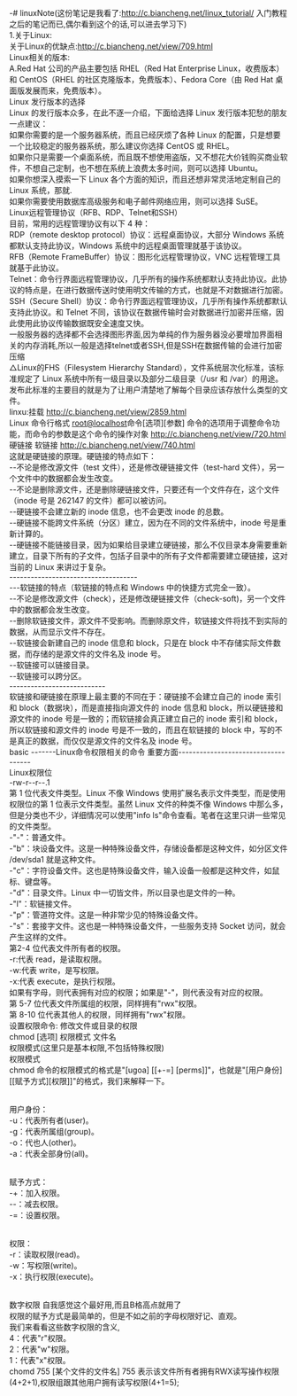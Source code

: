 -# linuxNote(这份笔记是我看了:http://c.biancheng.net/linux_tutorial/ 入门教程之后的笔记而已,偶尔看到这个的话,可以进去学习下)
<br>1.关于Linux:
<br>  关于Linux的优缺点:http://c.biancheng.net/view/709.html
<br> Linux相关的版本:
<br> A.Red Hat 公司的产品主要包括 RHEL（Red Hat Enterprise Linux，收费版本）和 CentOS（RHEL 的社区克隆版本，免费版本）、Fedora Core（由 Red Hat 桌面版发展而来，免费版本）。
<br>Linux 发行版本的选择
<br>Linux 的发行版本众多，在此不逐一介绍，下面给选择 Linux 发行版本犯愁的朋友一点建议：
<br>如果你需要的是一个服务器系统，而且已经厌烦了各种 Linux 的配置，只是想要一个比较稳定的服务器系统，那么建议你选择 CentOS 或 RHEL。
<br>如果你只是需要一个桌面系统，而且既不想使用盗版，又不想花大价钱购买商业软件，不想自己定制，也不想在系统上浪费太多时间，则可以选择 Ubuntu。
<br>如果你想深入摸索一下 Linux 各个方面的知识，而且还想非常灵活地定制自己的 Linux 系统，那就.
<br>如果你需要使用数据库高级服务和电子邮件网络应用，则可以选择 SuSE。
<br> Linux远程管理协议（RFB、RDP、Telnet和SSH）
<br>目前，常用的远程管理协议有以下 4 种：
<br>RDP（remote desktop protocol）协议：远程桌面协议，大部分 Windows 系统都默认支持此协议，Windows 系统中的远程桌面管理就基于该协议。
<br>RFB（Remote FrameBuffer）协议：图形化远程管理协议，VNC 远程管理工具就基于此协议。
<br>Telnet：命令行界面远程管理协议，几乎所有的操作系统都默认支持此协议。此协议的特点是，在进行数据传送时使用明文传输的方式，也就是不对数据进行加密。
<br>SSH（Secure Shell）协议：命令行界面远程管理协议，几乎所有操作系统都默认支持此协议。和 Telnet 不同，该协议在数据传输时会对数据进行加密并压缩，因此使用此协议传输数据既安全速度又快。
<br> 一般服务器的选择都不会选择图形界面,因为单纯的作为服务器没必要增加界面相关的内存消耗,所以一般是选择telnet或者SSH,但是SSH在数据传输的会进行加密压缩
<br> △Linux的FHS（Filesystem Hierarchy Standard），文件系统层次化标准，该标准规定了 Linux 系统中所有一级目录以及部分二级目录（/usr 和 /var）的用途。发布此标准的主要目的就是为了让用户清楚地了解每个目录应该存放什么类型的文件。
<br> linxu:挂载 http://c.biancheng.net/view/2859.html
<br> Linux 命令行格式 [root@localhost](这里因为GitHub相关的格式问题所以需要不是准确的命令行格式)命令[选项][参数] 命令的选项用于调整命令功能，而命令的参数是这个命令的操作对象 http://c.biancheng.net/view/720.html
<br> 硬链接 软链接 http://c.biancheng.net/view/740.html
<br>这就是硬链接的原理。硬链接的特点如下：
<br>--不论是修改源文件（test 文件），还是修改硬链接文件（test-hard 文件），另一个文件中的数据都会发生改变。
<br>--不论是删除源文件，还是删除硬链接文件，只要还有一个文件存在，这个文件（inode 号是 262147 的文件）都可以被访问。
<br>--硬链接不会建立新的 inode 信息，也不会更改 inode 的总数。
<br>--硬链接不能跨文件系统（分区）建立，因为在不同的文件系统中，inode 号是重新计算的。
<br>--硬链接不能链接目录，因为如果给目录建立硬链接，那么不仅目录本身需要重新建立，目录下所有的子文件，包括子目录中的所有子文件都需要建立硬链接，这对当前的 Linux 来讲过于复杂。
<br> ------------------------------------
<br> ---软链接的特点（软链接的特点和 Windows 中的快捷方式完全一致）。
<br>--不论是修改源文件（check），还是修改硬链接文件（check-soft)，另一个文件中的数据都会发生改变。
<br>--删除软链接文件，源文件不受影响。而删除原文件，软链接文件将找不到实际的数据，从而显示文件不存在。
<br>--软链接会新建自己的 inode 信息和 block，只是在 block 中不存储实际文件数据，而存储的是源文件的文件名及 inode 号。
<br>--软链接可以链接目录。
<br>--软链接可以跨分区。
<br>---------------------------
<br> 软链接和硬链接在原理上最主要的不同在于：硬链接不会建立自己的 inode 索引和 block（数据块），而是直接指向源文件的 inode 信息和 block，所以硬链接和源文件的 inode 号是一致的；而软链接会真正建立自己的 inode 索引和 block，所以软链接和源文件的 inode 号是不一致的，而且在软链接的 block 中，写的不是真正的数据，而仅仅是源文件的文件名及 inode 号。
<br> basic -------Linux命令权限相关的命令 重要方面------------------------------------
<br> Linux权限位
<br> -rw-r--r--.1 
<br>第 1 位代表文件类型。Linux 不像 Windows 使用扩展名表示文件类型，而是使用权限位的第 1 位表示文件类型。虽然 Linux 文件的种类不像 Windows 中那么多，但是分类也不少，详细情况可以使用"info ls"命令查看。笔者在这里只讲一些常见的文件类型。
<br>-"-"：普通文件。
<br>-"b"：块设备文件。这是一种特殊设备文件，存储设备都是这种文件，如分区文件 /dev/sda1 就是这种文件。
<br>-"c"：字符设备文件。这也是特殊设备文件，输入设备一般都是这种文件，如鼠标、键盘等。
<br>-"d"：目录文件。Linux 中一切皆文件，所以目录也是文件的一种。
<br>-"l"：软链接文件。
<br>-"p"：管道符文件。这是一种非常少见的特殊设备文件。
<br>-"s"：套接字文件。这也是一种特殊设备文件，一些服务支持 Socket 访问，就会产生这样的文件。
<br>第2-4 位代表文件所有者的权限。
<br>-r:代表 read，是读取权限。
<br>-w:代表 write，是写权限。
<br>-x:代表 execute，是执行权限。
<br>如果有字母，则代表拥有对应的权限；如果是"-"，则代表没有对应的权限。
<br>第 5-7 位代表文件所属组的权限，同样拥有"rwx"权限。
<br>第 8-10 位代表其他人的权限，同样拥有"rwx"权限。
<br> 设置权限命令: 修改文件或目录的权限
<br> chmod [选项] 权限模式 文件名
<br> 权限模式(这里只是基本权限,不包括特殊权限)
<br>权限模式
<br>chmod 命令的权限模式的格式是"[ugoa] [[+-=] [perms]]"，也就是"[用户身份][[赋予方式][权限]]"的格式，我们来解释一下。

<br>用户身份：
<br>-u：代表所有者(user)。
<br>-g：代表所属组(group)。
<br>-o：代也人(other)。
<br>-a：代表全部身份(all)。

<br>赋予方式：
<br>-+：加入权限。
<br>--：减去权限。
<br>-=：设置权限。

<br>权限：
<br>-r：读取权限(read)。
<br>-w：写权限(write)。
<br>-x：执行权限(execute)。

<br>数字权限 自我感觉这个最好用,而且B格高点就用了
<br>权限的赋予方式是最简单的，但是不如之前的字母权限好记、直观。
<br>我们来看看这些数字权限的含义,
<br>4：代表"r"权限。
<br>2：代表"w"权限。
<br>1：代表"x"权限。
<br> chomd 755 [某个文件的文件名] 755 表示该文件所有者拥有RWX读写操作权限(4+2+1),权限组跟其他用户拥有读写权限(4+1=5);

